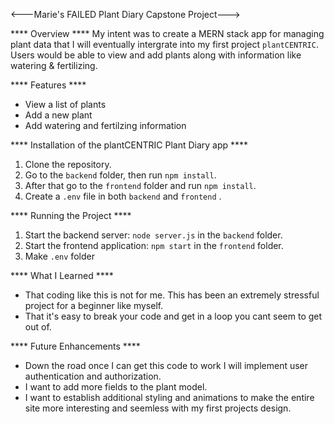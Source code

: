 <---Marie's FAILED Plant Diary Capstone Project--->

**** Overview ****
My intent was to create a MERN stack app for managing plant data that I will eventually intergrate into my first project `plantCENTRIC`. Users would be able to  view and add plants along with information like watering & fertilizing.

**** Features ****
- View a list of plants
- Add a new plant
- Add watering and fertilzing information

**** Installation of the plantCENTRIC Plant Diary app ****
1. Clone the repository.
2. Go to the `backend` folder, then run `npm install`.
3. After that go to the `frontend` folder and run `npm install`.
4. Create a `.env` file in both `backend` and `frontend` .

**** Running the Project ****
1. Start the backend server: `node server.js` in the `backend` folder.
2. Start the frontend application: `npm start` in the `frontend` folder.
3. Make `.env` folder 

**** What I Learned ****
- That coding like this is not for me. This has been an extremely stressful project for a beginner like myself. 
- That it's easy to break your code and get in a loop you cant seem to get out of. 

**** Future Enhancements ****
- Down the road once I can get this code to work I will implement user authentication and authorization. 
- I want to add more fields to the plant model.
- I want to establish additional styling and animations to make the entire site more interesting and seemless with my first projects design.